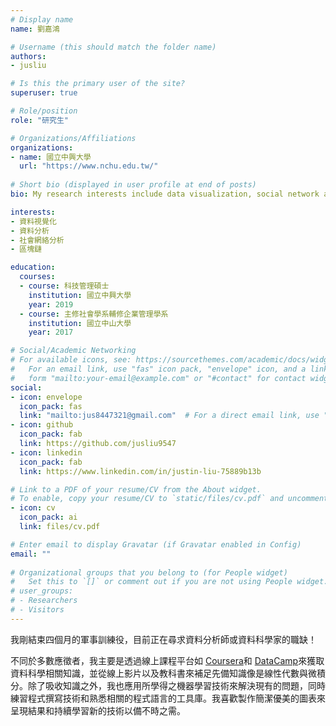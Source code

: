 ```yaml
---
# Display name
name: 劉嘉鴻

# Username (this should match the folder name)
authors:
- jusliu

# Is this the primary user of the site?
superuser: true

# Role/position
role: "研究生"

# Organizations/Affiliations
organizations:
- name: 國立中興大學
  url: "https://www.nchu.edu.tw/"
  
# Short bio (displayed in user profile at end of posts)
bio: My research interests include data visualization, social network analysis, and etc.

interests:
- 資料視覺化
- 資料分析
- 社會網絡分析
- 區塊鏈

education:
  courses:
  - course: 科技管理碩士
    institution: 國立中興大學
    year: 2019
  - course: 主修社會學系輔修企業管理學系
    institution: 國立中山大學
    year: 2017

# Social/Academic Networking
# For available icons, see: https://sourcethemes.com/academic/docs/widgets/#icons
#   For an email link, use "fas" icon pack, "envelope" icon, and a link in the
#   form "mailto:your-email@example.com" or "#contact" for contact widget.
social:
- icon: envelope
  icon_pack: fas
  link: "mailto:jus8447321@gmail.com"  # For a direct email link, use "mailto:test@example.org".
- icon: github
  icon_pack: fab
  link: https://github.com/jusliu9547
- icon: linkedin
  icon_pack: fab
  link: https://www.linkedin.com/in/justin-liu-75889b13b

# Link to a PDF of your resume/CV from the About widget.
# To enable, copy your resume/CV to `static/files/cv.pdf` and uncomment the lines below.  
- icon: cv
  icon_pack: ai
  link: files/cv.pdf

# Enter email to display Gravatar (if Gravatar enabled in Config)
email: ""
  
# Organizational groups that you belong to (for People widget)
#   Set this to `[]` or comment out if you are not using People widget.  
# user_groups:
# - Researchers
# - Visitors
---
```

我剛結束四個月的軍事訓練役，目前正在尋求資料分析師或資料科學家的職缺！

不同於多數應徵者，我主要是透過線上課程平台如 [Coursera](#accomplishments)和 [DataCamp](#accomplishments)來獲取資料科學相關知識，並從線上影片以及教科書來補足先備知識像是線性代數與微積分。除了吸收知識之外，我也應用所學得之機器學習技術來解決現有的問題，同時練習程式撰寫技術和熟悉相關的程式語言的工具庫。我喜歡製作簡潔優美的圖表來呈現結果和持續學習新的技術以備不時之需。
